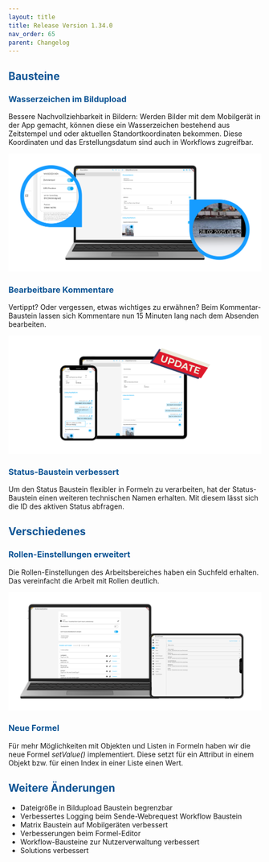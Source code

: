 ```yaml
---
layout: title
title: Release Version 1.34.0
nav_order: 65
parent: Changelog
---
```


## <span style="color:#0b5394">**Bausteine**</span>

### <span style="color:#0b5394">**Wasserzeichen im Bildupload**</span>

Bessere Nachvollziehbarkeit in Bildern: Werden Bilder mit dem Mobilgerät in der App gemacht, können diese ein Wasserzeichen bestehend aus Zeitstempel und oder aktuellen Standortkoordinaten bekommen. Diese Koordinaten und das Erstellungsdatum sind auch in Workflows zugreifbar.

![watermarks](\assets\changelog\1-34\watermarks.png 'watermarks')

### <span style="color:#0b5394">**Bearbeitbare Kommentare**</span>

Vertippt? Oder vergessen, etwas wichtiges zu erwähnen? Beim Kommentar-Baustein lassen sich Kommentare nun 15 Minuten lang nach dem Absenden bearbeiten.

![editable-comments](\assets\changelog\1-34\editable-comments.png 'editable-comments')

### <span style="color:#0b5394">**Status-Baustein verbessert**</span>

Um den Status Baustein flexibler in Formeln zu verarbeiten, hat der Status-Baustein einen weiteren technischen Namen erhalten.
Mit diesem lässt sich die ID des aktiven Status abfragen.

## <span style="color:#0b5394">**Verschiedenes**</span>

### <span style="color:#0b5394">**Rollen-Einstellungen erweitert**</span>

Die Rollen-Einstellungen des Arbeitsbereiches haben ein Suchfeld erhalten.
Das vereinfacht die Arbeit mit Rollen deutlich.

![improved-role-settings](\assets\changelog\1-34\improved-role-settings.png 'improved-role-settings')

### <span style="color:#0b5394">**Neue Formel**</span>

Für mehr Möglichkeiten mit Objekten und Listen in Formeln haben wir die neue Formel _setValue()_ implementiert.
Diese setzt für ein Attribut in einem Objekt bzw. für einen Index in einer Liste einen Wert.

## <span style="color:#0b5394">**Weitere Änderungen**</span>

-   Dateigröße in Bildupload Baustein begrenzbar
-   Verbessertes Logging beim Sende-Webrequest Workflow Baustein
-   Matrix Baustein auf Mobilgeräten verbessert
-   Verbesserungen beim Formel-Editor
-   Workflow-Bausteine zur Nutzerverwaltung verbessert
-   Solutions verbessert
